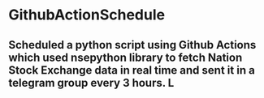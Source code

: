 # GithubActionSchedule
## Scheduled a python script using Github Actions which used nsepython library to fetch Nation Stock Exchange data in real time and sent it in a telegram group every 3 hours. L
